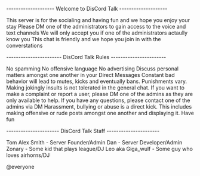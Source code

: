 -------------------- Welcome to DisCord Talk --------------------

This server is for the socialing and having fun and we hope you enjoy your stay
Please DM one of the administrators to gain access to the voice and text channels
We will only accept you if one of the administrators actaully know you
This chat is friendly and we hope you join in with the converstations

----------------------- DisCord Talk Rules -----------------------

No spamming
No offensive language
No advertising
Discuss personal matters amongst one another in your Direct Messages
Constant bad behavior will lead to mutes, kicks and eventually bans. Punishments vary.
Making jokingly insults is not tolerated in the general chat.
If you want to make a complaint or report a user, please DM one of the admins as they are only available to help.
If you have any questions, please contact one of the admins via DM
Harassment, bullying or abuse is a direct kick. This includes making offensive or rude posts amongst one another and displaying it.
Have fun

---------------------- DisCord Talk Staff ----------------------

Tom Alex Smith - Server Founder/Admin
Dan - Server Developer/Admin
Zonary - Some kid that plays league/DJ
Leo aka Giga_wulf - Some guy who loves airhorns/DJ

@everyone
